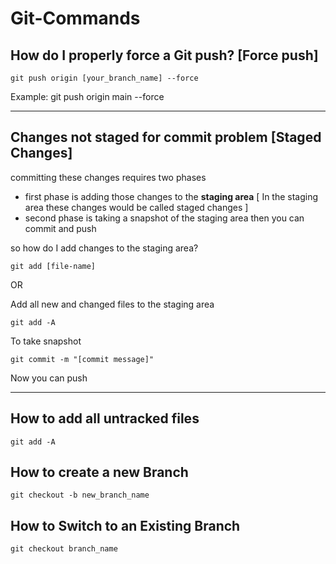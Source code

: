 # Git-Commands
 

## How do I properly force a Git push? [**Force push**]  
 
 `git push origin [your_branch_name] --force`
   
   Example: git push origin main --force
- - - 
 
   


## Changes not staged for commit problem [**Staged Changes**]

committing these changes requires two phases
 - first phase is adding those changes to the **staging area** [ In the staging area these changes would be called staged changes ]
- second phase is taking a snapshot of the staging area
then you can commit and push

so how do I add changes to the staging area?

`git add [file-name]`

OR

Add all new and changed files to the staging area
   
`git add -A`

To take snapshot

`git commit -m "[commit message]"`

Now you can push
- - - 



## How to add all untracked files
`git add -A`

## How to create a new Branch
`git checkout -b new_branch_name`


## How to Switch to an Existing Branch
 
`git checkout branch_name`

